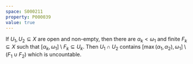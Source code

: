 ```yaml
---
space: S000211
property: P000039
value: true
---
```


If $U_1, U_2\subseteq X$ are open and non-empty, then there are $\alpha_k < \omega_1$ and finite $F_k\subseteq X$ such that $[\alpha_k, \omega_1]\setminus F_k\subseteq U_k$. Then $U_1\cap U_2$ contains $[\max(\alpha_1, \alpha_2), \omega_1]\setminus (F_1\cup F_2)$ which is uncountable. 
